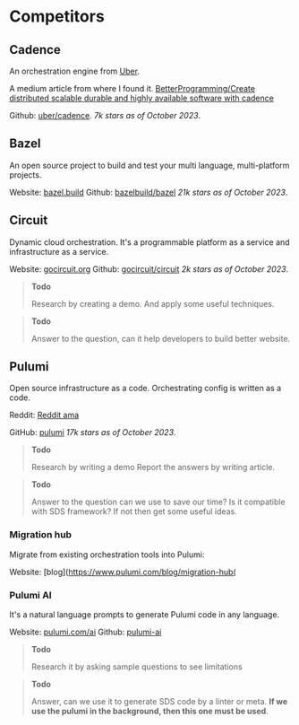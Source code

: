 # Competitors

## Cadence
An orchestration engine from [Uber](https://uber.com/).

A medium article from where I found it.
[BetterProgramming/Create distributed scalable durable and highly available software with cadence](https://betterprogramming.pub/create-distributed-scalable-durable-and-highly-available-software-with-cadence-9f4fa6b1376b)

Github: [uber/cadence](https://github.com/uber/cadence).
*7k stars as of October 2023*.

## Bazel
An open source project to build and test your multi language, multi-platform projects.

Website: [bazel.build](https://bazel.build/)
Github: [bazelbuild/bazel](https://github.com/bazelbuild/bazel/)
*21k stars as of October 2023*.

## Circuit
Dynamic cloud orchestration. It's a programmable platform as a service
and infrastructure as a service.

Website: [gocircuit.org](https://gocircuit.org/)
Github: [gocircuit/circuit](https://github.com/gocircuit/circuit/)
*2k stars as of October 2023*.

> **Todo**
> 
> Research by creating a demo. And apply some useful techniques.

> **Todo**
> 
> Answer to the question, can it help developers to build better website.

## Pulumi
Open source infrastructure as a code. Orchestrating config is written as a code.

Reddit: [Reddit ama](https://www.reddit.com/r/golang/comments/16okjfy/ama_we_built_go_generics_support_into_an_existing/)

GitHub: [pulumi](https://github.com/pulumi/pulumi/)
*17k stars as of October 2023*.

> **Todo**
> 
> Research by writing a demo
> Report the answers by writing article.

> **Todo**
> 
> Answer to the question can we use to save our time?
> Is it compatible with SDS framework? If not then get some useful ideas.

### Migration hub
Migrate from existing orchestration tools into Pulumi:

Website: [blog](https://www.pulumi.com/blog/migration-hub(

### Pulumi AI
It's a natural language prompts to generate Pulumi code in any language.

Website: [pulumi.com/ai](https://www.pulumi.com/ai)
Github: [pulumi-ai](https://github.com/pulumi/pulumi-ai)

> **Todo**
> 
> Research it by asking sample questions to see limitations

> **Todo**
> 
> Answer, can we use it to generate SDS code by a linter or meta.
> **If we use the pulumi in the background, then this one must be used**.

